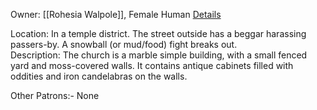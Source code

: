 Owner: [[Rohesia Walpole]], Female Human [Details](https://www.kassoon.com/?page=dnd&subpage=npc-generator&reqRace=2&reqOccupation=Priest&useSeed=on&seed=128101)

Location: In a temple district. The street outside has a beggar harassing passers-by. A snowball (or mud/food) fight breaks out.  
Description: The church is a marble simple building, with a small fenced yard and moss-covered walls. It contains antique cabinets filled with oddities and iron candelabras on the walls.  
  

Other Patrons:-   None